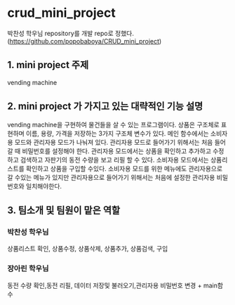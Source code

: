 # crud_mini_project 
박찬성 학우님 repository를 개발 repo로 정했다. (https://github.com/popobaboya/CRUD_mini_project)

## 1. mini project 주제
vending machine

## 2. mini project 가 가지고 있는 대략적인 기능 설명

vending machine을 구현하여 물건들을 살 수 있는 프로그램이다. 상품은 구조체로 표현하며 이름, 용량, 가격을 저장하는 3가지 구조체 변수가 있다. 메인 함수에서는 소비자용 모드와 관리자용 모드가 나눠져 있다. 관리자용 모드로 들어가기 위해서는 처음 들어갈 때 비밀번호를 설정해야 한다. 관리자용 모드에서는 상품을 확인하고 추가하고 수정하고 검색하고 자판기의 동전 수량을 보고 리필 할 수 있다. 소비자용 모드에서는 상품리스트를 확인하고 상품을 구입할 수있다. 소비자용 모드를 위한 메뉴에도 관리자용으로 갈 수있는 메뉴가 있지만 관리자용으로 들어가기 위해서는 처음에 설정한 관리자용 비밀번호와 일치해야한다.

## 3. 팀소개 및 팀원이 맡은 역할

### 박찬성 학우님
상품리스트 확인, 상품수정, 상품삭제, 상품추가, 상품검색, 구입

### 장아린 학우님
동전 수량 확인,동전 리필, 데이터 저장및 불러오기,관리자용 비밀번호 변경 + main함수
